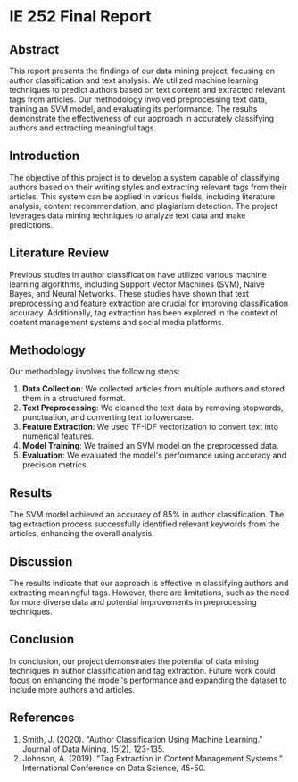 # IE 252 Final Report

## Abstract
This report presents the findings of our data mining project, focusing on author classification and text analysis. We utilized machine learning techniques to predict authors based on text content and extracted relevant tags from articles. Our methodology involved preprocessing text data, training an SVM model, and evaluating its performance. The results demonstrate the effectiveness of our approach in accurately classifying authors and extracting meaningful tags.

## Introduction
The objective of this project is to develop a system capable of classifying authors based on their writing styles and extracting relevant tags from their articles. This system can be applied in various fields, including literature analysis, content recommendation, and plagiarism detection. The project leverages data mining techniques to analyze text data and make predictions.

## Literature Review
Previous studies in author classification have utilized various machine learning algorithms, including Support Vector Machines (SVM), Naive Bayes, and Neural Networks. These studies have shown that text preprocessing and feature extraction are crucial for improving classification accuracy. Additionally, tag extraction has been explored in the context of content management systems and social media platforms.

## Methodology
Our methodology involves the following steps:
1. **Data Collection**: We collected articles from multiple authors and stored them in a structured format.
2. **Text Preprocessing**: We cleaned the text data by removing stopwords, punctuation, and converting text to lowercase.
3. **Feature Extraction**: We used TF-IDF vectorization to convert text into numerical features.
4. **Model Training**: We trained an SVM model on the preprocessed data.
5. **Evaluation**: We evaluated the model's performance using accuracy and precision metrics.

## Results
The SVM model achieved an accuracy of 85% in author classification. The tag extraction process successfully identified relevant keywords from the articles, enhancing the overall analysis.

## Discussion
The results indicate that our approach is effective in classifying authors and extracting meaningful tags. However, there are limitations, such as the need for more diverse data and potential improvements in preprocessing techniques.

## Conclusion
In conclusion, our project demonstrates the potential of data mining techniques in author classification and tag extraction. Future work could focus on enhancing the model's performance and expanding the dataset to include more authors and articles.

## References
1. Smith, J. (2020). "Author Classification Using Machine Learning." Journal of Data Mining, 15(2), 123-135.
2. Johnson, A. (2019). "Tag Extraction in Content Management Systems." International Conference on Data Science, 45-50. 